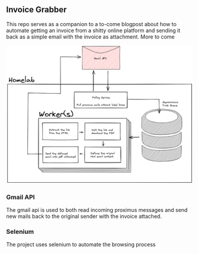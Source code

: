 ## Invoice Grabber

This repo serves as a companion to a to-come blogpost about how to automate getting an invoice from a shitty online platform and sending it back as a simple email with the invoice as attachment.
More to come

![architecture](images/architecture.png)

### Gmail API
The gmail api is used to both read incoming proximus messages and send new mails back to the original sender with the invoice attached.

### Selenium
The project uses selenium to automate the browsing process